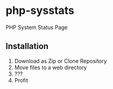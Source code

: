 # php-sysstats
PHP System Status Page

## Installation
1. Download as Zip or Clone Repository
2. Move files to a web directory
3. ???
4. Profit
